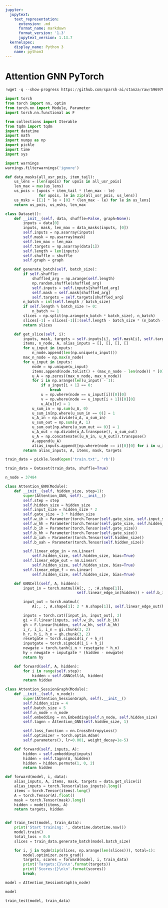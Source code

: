 ```yaml
---
jupyter:
  jupytext:
    text_representation:
      extension: .md
      format_name: markdown
      format_version: '1.3'
      jupytext_version: 1.13.7
  kernelspec:
    display_name: Python 3
    name: python3
---
```


<!-- #region id="o_ne_gC5a-I1" -->
# Attention GNN PyTorch
<!-- #endregion -->

```python id="U4fNVWWSTgWa" colab={"base_uri": "https://localhost:8080/"} executionInfo={"status": "ok", "timestamp": 1637824784717, "user_tz": -330, "elapsed": 1460, "user": {"displayName": "sparsh agarwal", "photoUrl": "https://lh3.googleusercontent.com/a/default-user=s64", "userId": "00322518567794762549"}} outputId="b66ac9fb-16e8-4397-b584-8714c5898233"
!wget -q --show-progress https://github.com/sparsh-ai/stanza/raw/S969796/datasets/yoochoose1_64/raw/train.txt
```

```python id="oTkBob7DTs2L"
import torch
from torch import nn, optim
from torch.nn import Module, Parameter
import torch.nn.functional as F

from collections import Iterable
from tqdm import tqdm
import datetime
import math
import numpy as np
import pickle
import time
import sys
```

```python id="Uk_7AdvECZxr"
import warnings
warnings.filterwarnings('ignore')
```

```python id="KNFB6Rl293Zc"
def data_masks(all_usr_pois, item_tail):
    us_lens = [len(upois) for upois in all_usr_pois]
    len_max = max(us_lens)
    us_pois = [upois + item_tail * (len_max - le)
               for upois, le in zip(all_usr_pois, us_lens)]
    us_msks = [[1] * le + [0] * (len_max - le) for le in us_lens]
    return us_pois, us_msks, len_max
```

```python id="bLRy6o3196VW"
class Dataset():
    def __init__(self, data, shuffle=False, graph=None):
        inputs = data[0]
        inputs, mask, len_max = data_masks(inputs, [0])
        self.inputs = np.asarray(inputs)
        self.mask = np.asarray(mask)
        self.len_max = len_max
        self.targets = np.asarray(data[1])
        self.length = len(inputs)
        self.shuffle = shuffle
        self.graph = graph

    def generate_batch(self, batch_size):
        if self.shuffle:
            shuffled_arg = np.arange(self.length)
            np.random.shuffle(shuffled_arg)
            self.inputs = self.inputs[shuffled_arg]
            self.mask = self.mask[shuffled_arg]
            self.targets = self.targets[shuffled_arg]
        n_batch = int(self.length / batch_size)
        if self.length % batch_size != 0:
            n_batch += 1
        slices = np.split(np.arange(n_batch * batch_size), n_batch)
        slices[-1] = slices[-1][:(self.length - batch_size * (n_batch - 1))]
        return slices

    def get_slice(self, i):
        inputs, mask, targets = self.inputs[i], self.mask[i], self.targets[i]
        items, n_node, A, alias_inputs = [], [], [], []
        for u_input in inputs:
            n_node.append(len(np.unique(u_input)))
        max_n_node = np.max(n_node)
        for u_input in inputs:
            node = np.unique(u_input)
            items.append(node.tolist() + (max_n_node - len(node)) * [0])
            u_A = np.zeros((max_n_node, max_n_node))
            for i in np.arange(len(u_input) - 1):
                if u_input[i + 1] == 0:
                    break
                u = np.where(node == u_input[i])[0][0]
                v = np.where(node == u_input[i + 1])[0][0]
                u_A[u][v] = 1
            u_sum_in = np.sum(u_A, 0)
            u_sum_in[np.where(u_sum_in == 0)] = 1
            u_A_in = np.divide(u_A, u_sum_in)
            u_sum_out = np.sum(u_A, 1)
            u_sum_out[np.where(u_sum_out == 0)] = 1
            u_A_out = np.divide(u_A.transpose(), u_sum_out)
            u_A = np.concatenate([u_A_in, u_A_out]).transpose()
            A.append(u_A)
            alias_inputs.append([np.where(node == i)[0][0] for i in u_input])
        return alias_inputs, A, items, mask, targets
```

```python id="0qCNCvko-fb4"
train_data = pickle.load(open('train.txt', 'rb'))

train_data = Dataset(train_data, shuffle=True)

n_node = 37484
```

```python id="xMhrwkxC9Z1q"
class Attention_GNN(Module):
    def __init__(self, hidden_size, step=1):
        super(Attention_GNN, self).__init__()
        self.step = step
        self.hidden_size = hidden_size
        self.input_size = hidden_size * 2
        self.gate_size = 3 * hidden_size
        self.w_ih = Parameter(torch.Tensor(self.gate_size, self.input_size))
        self.w_hh = Parameter(torch.Tensor(self.gate_size, self.hidden_size))
        self.b_ih = Parameter(torch.Tensor(self.gate_size))
        self.b_hh = Parameter(torch.Tensor(self.gate_size))
        self.b_iah = Parameter(torch.Tensor(self.hidden_size))
        self.b_oah = Parameter(torch.Tensor(self.hidden_size))

        self.linear_edge_in = nn.Linear(
            self.hidden_size, self.hidden_size, bias=True)
        self.linear_edge_out = nn.Linear(
            self.hidden_size, self.hidden_size, bias=True)
        self.linear_edge_f = nn.Linear(
            self.hidden_size, self.hidden_size, bias=True)

    def GNNCell(self, A, hidden):
        input_in = torch.matmul(A[:, :, :A.shape[1]],
                                self.linear_edge_in(hidden)) + self.b_iah

        input_out = torch.matmul(
            A[:, :, A.shape[1]: 2 * A.shape[1]], self.linear_edge_out(hidden)) + self.b_oah

        inputs = torch.cat([input_in, input_out], 2)
        gi = F.linear(inputs, self.w_ih, self.b_ih)
        gh = F.linear(hidden, self.w_hh, self.b_hh)
        i_r, i_i, i_n = gi.chunk(3, 2)
        h_r, h_i, h_n = gh.chunk(3, 2)
        resetgate = torch.sigmoid(i_r + h_r)
        inputgate = torch.sigmoid(i_i + h_i)
        newgate = torch.tanh(i_n + resetgate * h_n)
        hy = newgate + inputgate * (hidden - newgate)
        return hy

    def forward(self, A, hidden):
        for i in range(self.step):
            hidden = self.GNNCell(A, hidden)
        return hidden
```

```python id="OBrHhi2M9Zzu"
class Attention_SessionGraph(Module):
    def __init__(self, n_node):
        super(Attention_SessionGraph, self).__init__()
        self.hidden_size = 4
        self.batch_size = 5
        self.n_node = n_node
        self.embedding = nn.Embedding(self.n_node, self.hidden_size)
        self.tagnn = Attention_GNN(self.hidden_size, 1)

        self.loss_function = nn.CrossEntropyLoss()
        self.optimizer = torch.optim.Adam(
        self.parameters(), lr=0.001, weight_decay=1e-5)

    def forward(self, inputs, A):
        hidden = self.embedding(inputs)
        hidden = self.tagnn(A, hidden)
        hidden = hidden.permute(1, 0, 2)
        return hidden
```

```python id="LISE5EPV9Zxg"
def forward(model, i, data):
    alias_inputs, A, items, mask, targets = data.get_slice(i)
    alias_inputs = torch.Tensor(alias_inputs).long()
    items = torch.Tensor(items).long()
    A = torch.Tensor(A).float()
    mask = torch.Tensor(mask).long()
    hidden = model(items, A)
    return targets, hidden


def train_test(model, train_data):
    print('Start training: ', datetime.datetime.now())
    model.train()
    total_loss = 0.0
    slices = train_data.generate_batch(model.batch_size)

    for i, j in tqdm(zip(slices, np.arange(len(slices))), total=1):
        model.optimizer.zero_grad()
        targets, scores = forward(model, i, train_data)
        print('Targets:{}\n\n'.format(targets))
        print('Scores:{}\n\n'.format(scores))
        break;
```

```python id="ZhU6HsqE-tY5"
model = Attention_SessionGraph(n_node)
```

```python colab={"base_uri": "https://localhost:8080/"} id="Q1jeiDjh-ubz" executionInfo={"status": "ok", "timestamp": 1637826058780, "user_tz": -330, "elapsed": 9, "user": {"displayName": "sparsh agarwal", "photoUrl": "https://lh3.googleusercontent.com/a/default-user=s64", "userId": "00322518567794762549"}} outputId="0caa6f33-ca99-4273-b4d1-947cc87adbc7"
model
```

```python id="uCfErpBd9ZrY" colab={"base_uri": "https://localhost:8080/"} executionInfo={"status": "ok", "timestamp": 1637826059505, "user_tz": -330, "elapsed": 731, "user": {"displayName": "sparsh agarwal", "photoUrl": "https://lh3.googleusercontent.com/a/default-user=s64", "userId": "00322518567794762549"}} outputId="95ca209a-5c1b-42ea-d860-37faf3a9888f"
train_test(model, train_data)
```

```python id="Objv_mXf9ZpV"

```
